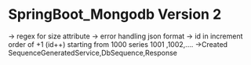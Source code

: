 # SpringBoot_Mongodb Version 2
-> regex for size attribute 
-> error handling json format 
-> id in increment order of +1 (id++) starting from 1000 series 1001 ,1002,....
->Created SequenceGeneratedService,DbSequence,Response
